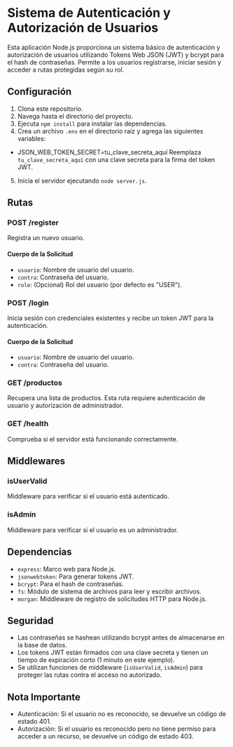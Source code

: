 # Sistema de Autenticación y Autorización de Usuarios

Esta aplicación Node.js proporciona un sistema básico de autenticación y autorización de usuarios utilizando Tokens Web JSON (JWT) y bcrypt para el hash de contraseñas. Permite a los usuarios registrarse, iniciar sesión y acceder a rutas protegidas según su rol.

## Configuración

1. Clona este repositorio.
2. Navega hasta el directorio del proyecto.
3. Ejecuta `npm install` para instalar las dependencias.
4. Crea un archivo `.env` en el directorio raíz y agrega las siguientes variables:

- JSON_WEB_TOKEN_SECRET=tu_clave_secreta_aquí
Reemplaza `tu_clave_secreta_aquí` con una clave secreta para la firma del token JWT.

5. Inicia el servidor ejecutando `node server.js`.

## Rutas

### POST /register

Registra un nuevo usuario.

#### Cuerpo de la Solicitud

- `usuario`: Nombre de usuario del usuario.
- `contra`: Contraseña del usuario.
- `role`: (Opcional) Rol del usuario (por defecto es "USER").

### POST /login

Inicia sesión con credenciales existentes y recibe un token JWT para la autenticación.

#### Cuerpo de la Solicitud

- `usuario`: Nombre de usuario del usuario.
- `contra`: Contraseña del usuario.

### GET /productos

Recupera una lista de productos. Esta ruta requiere autenticación de usuario y autorización de administrador.

### GET /health

Comprueba si el servidor está funcionando correctamente.

## Middlewares

### isUserValid

Middleware para verificar si el usuario está autenticado.

### isAdmin

Middleware para verificar si el usuario es un administrador.

## Dependencias

- `express`: Marco web para Node.js.
- `jsonwebtoken`: Para generar tokens JWT.
- `bcrypt`: Para el hash de contraseñas.
- `fs`: Módulo de sistema de archivos para leer y escribir archivos.
- `morgan`: Middleware de registro de solicitudes HTTP para Node.js.

## Seguridad

- Las contraseñas se hashean utilizando bcrypt antes de almacenarse en la base de datos.
- Los tokens JWT están firmados con una clave secreta y tienen un tiempo de expiración corto (1 minuto en este ejemplo).
- Se utilizan funciones de middleware (`isUserValid`, `isAdmin`) para proteger las rutas contra el acceso no autorizado.

## Nota Importante

- Autenticación: Si el usuario no es reconocido, se devuelve un código de estado 401.
- Autorización: Si el usuario es reconocido pero no tiene permiso para acceder a un recurso, se devuelve un código de estado 403.
